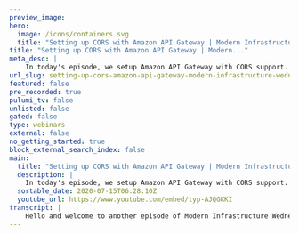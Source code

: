 ```yaml
---
preview_image:
hero:
  image: /icons/containers.svg
  title: "Setting up CORS with Amazon API Gateway | Modern Infrastructure Wednesday 2020-07-15"
title: "Setting up CORS with Amazon API Gateway | Modern..."
meta_desc: |
    In today's episode, we setup Amazon API Gateway with CORS support. We show how to configure API Gateway to front a static website backed by S3 alon...
url_slug: setting-up-cors-amazon-api-gateway-modern-infrastructure-wednesday-20200715
featured: false
pre_recorded: true
pulumi_tv: false
unlisted: false
gated: false
type: webinars
external: false
no_getting_started: true
block_external_search_index: false
main:
  title: "Setting up CORS with Amazon API Gateway | Modern Infrastructure Wednesday 2020-07-15"
  description: |
    In today's episode, we setup Amazon API Gateway with CORS support. We show how to configure API Gateway to front a static website backed by S3 along with an API backed by AWS Lambda. Finally, with just a few lines of code, we add CORS support. Code for this episode available here:  https://github.com/pulumi/pulumitv/tree/master/modern-infrastructure-wednesday/2020-07-15  The examples are in TypeScript but Pulumi makes it easy to stand up infrastructure in your favorite languages including C#, Go, and Python - saving time over legacy tools like CloudFormation and Hashicorp Terraform.  https://www.pulumi.com/docs/get-started/?utm_campaign=PulumiTV&utm_source=youtube.com&utm_medium=video
  sortable_date: 2020-07-15T06:28:10Z
  youtube_url: https://www.youtube.com/embed/typ-AJQGKKI
transcript: |
    Hello and welcome to another episode of Modern Infrastructure Wednesday. I'm your host, Lee Zen. Today we're gonna be talking about setting up cores with API gateway. This is a pretty frequent topic. I see uh on the internet in our community slack as people wanting to understand, I have API gateway. I wanna set up an API and I wanna be able to use uh cross origin resource sharing so that, you know, any site can call into this API uh via client side script. And so um that's what we're gonna cover today. So we're going to create a static website with API gateway. We're going to arrest API to that and then we're going to uh make sure it works with courses. So that's, that's really the goal today should be pretty fast and easy. We can accomplish this with just a few lines of Pulumi code. Before I get going. Please make sure you subscribe to Pulumi TV. Uh just click the subscribe link down below and also turn on notifications for new videos. We drop a new episode of Modern Infrastructure Wednesday every Wednesday. So here we go. I have my uh editors brought up here, I already have some stuff typed in. Uh This is just a very simple API, I'm pointing at my build path for my React app and uh I'm pointing at slash one thing to note real quick uh when building React apps, um when you're using API gateway, if you're going to use the API G directly like I am here where I'm just gonna try to go to the URL directly. Um It's useful to include this in your React uh package dot JSON where you just build the home page relative to the root path. Uh This way, it doesn't expect to actually go uh directly at the root, but really everything is relative to index dot html. So that way we can go to a site like this and have it work. You can see in my React App, I actually tried to fetch this slash API, which obviously doesn't work right now. So let's get that to work first. And so that's actually really simple. We just have to add a separate route um over here. So let's add another route and we can just add a uh if we can add a path, it'll be let's, you know, we set it slash API. Um We'll add a method, it's that we get and then we can add a um a handler and we can just write this event handler and we can write an A sync Hamlet like this. And uh we can actually just uh for now we can just return um fairly simple thing. We can just say like, you know, status code is 200 the body can just be, you know, hello. Uh And that should work. Mhm So we can actually run blu me up and add this additional uh method here. Let's see what happens when we do that. So we'll add, I'm just gonna say yes, we can see we, we're gonna add this additional function, which is what this event handler is representing or this function represents this event handler and, and kind of everything else kind of is wired up nicely. So let's let that run for a sec. All right. So now we've got that deployed and uh if I go back to this page here, if I refresh, uh uh maybe not quite yet, let's see. So let's try a lot more time. Oh, yes, of course. I'm trying to fetch slash API when in reality, I should be trying to fetch slash stage slash API. So let me update my program code. Um Let's just actually just stick the whole L in here actually because we're gonna, we're gonna want that later uh before we try this locally to make sure that cores works. So let's try that. Oops, let me uh actually run my build since that's actually gonna be part of the package there. So, OK, we run the bill to uh update our React app. Now we can run for me up. So you can see we're gonna update some of these uh bucket object resources here. So, OK, we've done that. Now we refresh and ok, now we make this api call, you can see it succeeds. Um And if we look at a console, we get hello. So that's what we expected. Great. So now let's actually run this uh program locally and see what happens. Um Because now let's see if the cross origin resource sharing actually works. And here you can see uh oh no cores doesn't work. OK. So now how do we make this work? Well, we have to do a couple of things. First, we have to return uh an options uh parameter. We have to use options to actually return back the right set of headers. And then we have to also return those same headers um in our actual application codes. So let's let's do that actually. If we, if we Google for like API gateway cores, you can see there's this like handy D result here how to cores and it tells us what we need to return, we need to return these particular uh headers with. So we can actually like let's copy this. Um So if we stick this into here, uh this is what we need to return. So we can, we'll say we can allow from anywhere. Uh We only really have options and get and then um we love, so this is this is what we want here. And one difference is going to be that um we, we, we want to do the same thing for options, right? It's because uh we need, we need to have this preflight method uh figured out as well. So let's add another path to that. So this time it's for the we met the uh options method and here we're just gonna copy and paste this. Uh but here, instead of uh having any kind of body, we, we just return an empty body. So let's run Pulumi up here. So you can see we're allowing from any origin to call this API. And then we have these allowed methods options and get, which are the two options we have to find here. So we can call either of those from anywhere. And then we obviously allow the, this, this particular header. So if a assuming this is successful after this, after this runs, this should just work. Uh So we'll do two things. We're gonna double check that the API as it is hosted uh still works, which we should expect it to and then we can verify that we can actually call this thing uh locally. So let's see what happens. So if we go to this, this is, you can see this is running on API gateway, we refresh this. Yep, our API still returns as expected and we still get back. Hello. So that's great. Now, before this was returning this, let's see if this works. And Voila. So really just in a few simple lines of code, all we did is actually just added the these headers back in our returns and then also added this additional options, path uh in order to return these headers correctly on options and just like that. And really just, you know, this is like an additional 10 lines of code uh from what I originally had, we enabled cores on our API. And next time we'll cover this uh in a little more depth where we try to do the same thing, but instead of doing it via LAMBDA, we'll do it via the mock integration in API gateway. I hope you enjoyed this episode of Modern Infrastructure Wednesday, as I mentioned earlier, please make sure you like and subscribe uh the episode, uh subscribe to Pulumi TV. You can also follow me on Twitter LMZN and we'll see you next week. Thanks very much.
---
```

